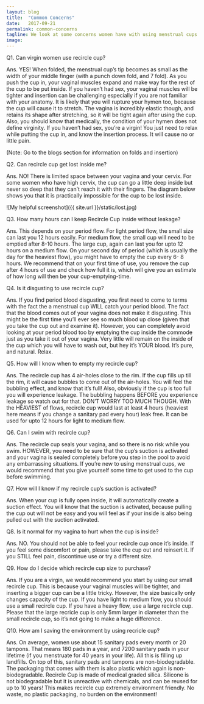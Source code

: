 ```yaml
---
layout: blog
title:  "Common Concerns"
date:   2017-09-21
permalink: common-concerns
tagline: We look at some concerns women have with using menstrual cups
image:
---
```


Q1. Can virgin women use recircle cup?

Ans. YES! When folded, the menstrual cup’s tip becomes as small as the width of your middle finger (with a punch down fold, and 7 fold). As you push the cup in, your vaginal muscles expand and make way for the rest of the cup to be put inside. If you haven’t had sex, your vaginal muscles will be tighter and insertion can be challenging especially if you are not familiar with your anatomy. It is likely that you will rupture your hymen too, because the cup will cause it to stretch. The vagina is incredibly elastic though, and retains its shape after stretching, so it will be tight again after using the cup. Also, you should know that medically, the condition of your hymen does not define virginity. If you haven’t had sex, you’re a virgin! You just need to relax while putting the cup in, and know the insertion process. It will cause no or little pain.

(Note: Go to the blogs section for information on folds and insertion)


Q2. Can recircle cup get lost inside me?

Ans. NO! There is limited space between your vagina and your cervix. For some women who have high cervix, the cup can go a little deep inside but never so deep that they can’t reach it with their fingers. The diagram below shows you that it is practically impossible for the cup to be lost inside.

![My helpful screenshot]({{ site.url }}/static/lost.jpg)


Q3. How many hours can I keep Recircle Cup inside without leakage?

Ans. This depends on your period flow. For light period flow, the small size can last you 12 hours easily. For medium flow, the small cup will need to be emptied after 8-10 hours. The large cup, again can last you for upto 12 hours on a medium flow. On your second day of period (which is usually the day for the heaviest flow), you might have to empty the cup every 6- 8 hours. We recommend that on your first time of use, you remove the cup after 4 hours of use and check how full it is, which will give you an estimate of how long will then be your cup-emptying-time.

Q4. Is it disgusting to use recircle cup?

Ans. If you find period blood disgusting, you first need to come to terms with the fact the a menstrual cup WILL catch your period blood. The fact that the blood comes out of your vagina does not make it disgusting. This might be the first time you’ll ever see so much blood up close (given that you take the cup out and examine it). However, you can completely avoid looking at your period blood too by emptying the cup inside the commode just as you take it out of your vagina. Very little will remain on the inside of the cup which you will have to wash out, but hey it’s YOUR blood. It’s pure, and natural. Relax.

Q5. How will I know when to empty my recircle cup?

Ans. The recircle cup has 4 air-holes close to the rim. If the cup fills up till the rim, it will cause bubbles to come out of the air-holes. You will feel the bubbling effect, and know that it’s full! Also, obviously if the cup is too full you will experience leakage. The bubbling happens BEFORE you experience leakage so watch out for that. DON’T WORRY TOO MUCH THOUGH. With the HEAVIEST of flows, recircle cup would last at least 4 hours (heaviest here means if you change a sanitary pad every hour) leak free. It can be used for upto 12 hours for light to medium flow.

Q6. Can I swim with recircle cup?

Ans. The recircle cup seals your vagina, and so there is no risk while you swim. HOWEVER, you need to be sure that the cup’s suction is activated and your vagina is sealed completely before you step in the pool to avoid any embarrassing situations. If you’re new to using menstrual cups, we would recommend that you give yourself some time to get used to the cup before swimming.

Q7. How will I know if my recircle cup’s suction is activated?

Ans. When your cup is fully open inside, it will automatically create a suction effect. You will know that the suction is activated, because pulling the cup out will not be easy and you will feel as if your inside is also being pulled out with the suction activated.

Q8. Is it normal for my vagina to hurt when the cup is inside?

Ans. NO. You should not be able to feel your recircle cup once it’s inside. If you feel some discomfort or pain, please take the cup out and reinsert it. If you STILL feel pain, discontinue use or try a different size.

Q9. How do I decide which recircle cup size to purchase?

Ans. If you are a virgin, we would recommend you start by using our small recircle cup. This is because your vaginal muscles will be tighter, and inserting a bigger cup can be a little tricky. However, the size basically only changes capacity of the cup. If you have light to medium flow, you should use a small recircle cup. If you have a heavy flow, use a large recircle cup. Please that the large recricle cup is only 5mm larger in diameter than the small recircle cup, so it’s not going to make a huge difference.


Q10. How am I saving the environment by using recricle cup?

Ans. On average, women use about 15 sanitary pads every month or 20 tampons. That means 180 pads in a year, and 7200 sanitary pads in your lifetime (if you menstruate for 40 years in your life). All this is filling up landfills. On top of this, sanitary pads and tampons are non-biodegradable. The packaging that comes with them is also plastic which again is non-biodegradable. Recircle Cup is made of medical graded silica. Silicone is not biodegradable but it is unreactive with chemicals, and can be reused for up to 10 years! This makes recircle cup extremely environment friendly. No waste, no plastic packaging, no burden on the environment!


